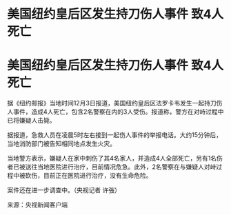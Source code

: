# 美国纽约皇后区发生持刀伤人事件 致4人死亡

# 美国纽约皇后区发生持刀伤人事件 致4人死亡

据《纽约邮报》当地时间12月3日报道，美国纽约皇后区法罗卡韦发生一起持刀伤人事件，造成4人死亡，包含2名警察在内的3人受伤。报道称，警方在对峙过程中已将嫌疑人击毙。

据报道，急救人员在凌晨5时左右接到一起伤人事件的举报电话。大约15分钟后，当地消防部门被告知相同地点发生火灾。

当地警方表示，嫌疑人在家中刺伤了其4名家人，并造成4人全部死亡，另有1名伤者已被送往当地医院进行治疗，目前情况危急。此外，2名警察在与嫌疑人对峙过程中被砍伤，目前正在医院进行治疗，没有生命危险。

案件还在进一步调查中。（央视记者 许弢）

来源：央视新闻客户端

